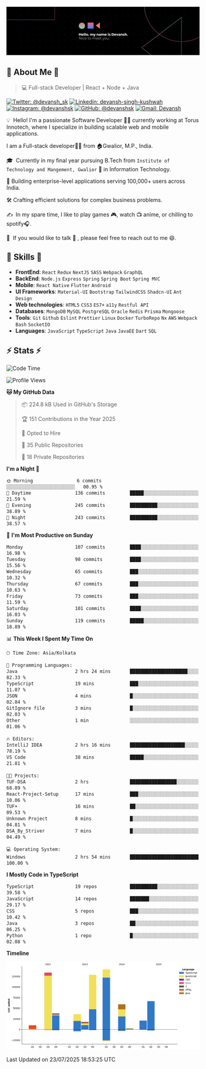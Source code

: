 ![Banner](./Devansh%20Singh%20Banner.png)

## 👋 About Me 👋

> 💻 Full-stack Developer | React + Node + Java

[![Twitter: @devansh_sk](https://img.shields.io/twitter/follow/devansh_sk?style=social)](https://twitter.com/devansh_sk)
[![Linkedin: devansh-singh-kushwah](https://img.shields.io/badge/-Devansh%20Singh%20Kushwah-blue?style=flat-square&logo=Linkedin&logoColor=white&link=https://www.linkedin.com/in/devanshsk/)](https://www.linkedin.com/in/devanshsk/)
[![Instagram: @devanshsk](https://img.shields.io/badge/-devanshsk-E4405F?style=flat-square&logo=instagram&logoColor=white)](https://instagram.com/devanshsk)
[![GitHub: @devanshsk](https://img.shields.io/github/followers/devanshsk?label=follow&style=social)](https://github.com/devanshsk)
[![Gmail: Devansh](https://img.shields.io/badge/Gmail-D14836?style=flat-square&logo=gmail&logoColor=white)](mailto:work.devanshsk@gmail.com)

💡 &nbsp;Hello! I'm a passionate Software Developer 🧑‍💻 currently working at Torus Innotech, where I specialize in building scalable web and mobile applications.

I am a Full-stack developer🧑‍💻 from 🏠Gwalior, M.P., India.

🎓 &nbsp;Currently in my final year pursuing B.Tech from `Institute of Technology and Mangement, Gwalior` 🏫 in Information Technology.

💼 Building enterprise-level applications serving 100,000+ users across India.

🛠️ Crafting efficient solutions for complex business problems.

✍️ &nbsp;In my spare time, I like to play games 🎮, watch 📺 anime, or chilling to spotify🎧.

💬 &nbsp;If you would like to talk 👋 , please feel free to reach out to me 😄.

##  🎉 Skills  🎉
- **FrontEnd**: `React` `Redux` `NextJS` `SASS` `Webpack` `GraphQL`
- **BackEnd**: `Node.js` `Express` `Spring` `Spring Boot` `Spring MVC`
- **Mobile**: `React Native` `Flutter` `Android` 
- **UI Frameworks**: `Material-UI` `Bootstrap` `TailwindCSS` `Shadcn-UI` `Ant Design`
- **Web technologies**: `HTML5` `CSS3` `ES7+` `a11y` `Restful API` 
- **Databases**: `MongoDB` `MySQL` `PostgreSQL` `Oracle` `Redis` `Prisma` `Mongoose`
- **Tools**: `Git` `Github` `Eslint` `Prettier` `Linux` `Docker` `TurboRepo` `Nx` `AWS` `Webpack` `Bash` `SocketIO`
- **Languages**: `JavaScript` `TypeScript` `Java` `JavaEE` `Dart` `SQL`

## ⚡ Stats ⚡
<!--START_SECTION:waka-->
![Code Time](http://img.shields.io/badge/Code%20Time-535%20hrs%2017%20mins-blue)

![Profile Views](http://img.shields.io/badge/Profile%20Views-0-blue)

**🐱 My GitHub Data** 

> 📦 224.8 kB Used in GitHub's Storage 
 > 
> 🏆 151 Contributions in the Year 2025
 > 
> 💼 Opted to Hire
 > 
> 📜 35 Public Repositories 
 > 
> 🔑 18 Private Repositories 
 > 
**I'm a Night 🦉** 

```text
🌞 Morning                6 commits           ░░░░░░░░░░░░░░░░░░░░░░░░░   00.95 % 
🌆 Daytime                136 commits         █████░░░░░░░░░░░░░░░░░░░░   21.59 % 
🌃 Evening                245 commits         ██████████░░░░░░░░░░░░░░░   38.89 % 
🌙 Night                  243 commits         ██████████░░░░░░░░░░░░░░░   38.57 % 
```
📅 **I'm Most Productive on Sunday** 

```text
Monday                   107 commits         ████░░░░░░░░░░░░░░░░░░░░░   16.98 % 
Tuesday                  98 commits          ████░░░░░░░░░░░░░░░░░░░░░   15.56 % 
Wednesday                65 commits          ███░░░░░░░░░░░░░░░░░░░░░░   10.32 % 
Thursday                 67 commits          ███░░░░░░░░░░░░░░░░░░░░░░   10.63 % 
Friday                   73 commits          ███░░░░░░░░░░░░░░░░░░░░░░   11.59 % 
Saturday                 101 commits         ████░░░░░░░░░░░░░░░░░░░░░   16.03 % 
Sunday                   119 commits         █████░░░░░░░░░░░░░░░░░░░░   18.89 % 
```


📊 **This Week I Spent My Time On** 

```text
🕑︎ Time Zone: Asia/Kolkata

💬 Programming Languages: 
Java                     2 hrs 24 mins       █████████████████████░░░░   82.33 % 
TypeScript               19 mins             ███░░░░░░░░░░░░░░░░░░░░░░   11.07 % 
JSON                     4 mins              █░░░░░░░░░░░░░░░░░░░░░░░░   02.84 % 
GitIgnore file           3 mins              █░░░░░░░░░░░░░░░░░░░░░░░░   02.03 % 
Other                    1 min               ░░░░░░░░░░░░░░░░░░░░░░░░░   01.06 % 

🔥 Editors: 
IntelliJ IDEA            2 hrs 16 mins       ████████████████████░░░░░   78.19 % 
VS Code                  38 mins             █████░░░░░░░░░░░░░░░░░░░░   21.81 % 

🐱‍💻 Projects: 
TUF-DSA                  2 hrs               █████████████████░░░░░░░░   68.89 % 
React-Project-Setup      17 mins             ███░░░░░░░░░░░░░░░░░░░░░░   10.06 % 
TUF+                     16 mins             ██░░░░░░░░░░░░░░░░░░░░░░░   09.53 % 
Unknown Project          8 mins              █░░░░░░░░░░░░░░░░░░░░░░░░   04.81 % 
DSA_By_Striver           7 mins              █░░░░░░░░░░░░░░░░░░░░░░░░   04.49 % 

💻 Operating System: 
Windows                  2 hrs 54 mins       █████████████████████████   100.00 % 
```

**I Mostly Code in TypeScript** 

```text
TypeScript               19 repos            ██████████░░░░░░░░░░░░░░░   39.58 % 
JavaScript               14 repos            ███████░░░░░░░░░░░░░░░░░░   29.17 % 
CSS                      5 repos             ███░░░░░░░░░░░░░░░░░░░░░░   10.42 % 
Java                     3 repos             ██░░░░░░░░░░░░░░░░░░░░░░░   06.25 % 
Python                   1 repo              █░░░░░░░░░░░░░░░░░░░░░░░░   02.08 % 
```



**Timeline**

![Lines of Code chart](https://raw.githubusercontent.com/DevanshSK/DevanshSK/main/assets/bar_graph.png)


 Last Updated on 23/07/2025 18:53:25 UTC
<!--END_SECTION:waka-->
